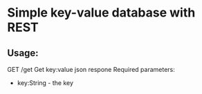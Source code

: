 # Simple key-value database with REST
## Usage:
GET /get
Get key:value json respone
Required parameters:
* key:String - the key